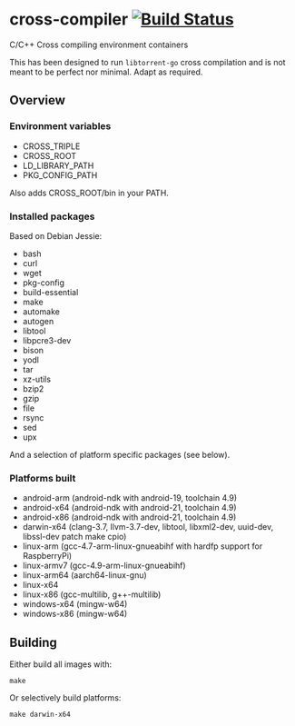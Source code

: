cross-compiler [![Build Status](https://travis-ci.org/scakemyer/cross-compiler.svg?branch=master)](https://travis-ci.org/scakemyer/cross-compiler)
==============

C/C++ Cross compiling environment containers

This has been designed to run `libtorrent-go` cross compilation and is not meant to be perfect nor minimal. Adapt as required.

## Overview

### Environment variables

- CROSS_TRIPLE
- CROSS_ROOT
- LD_LIBRARY_PATH
- PKG_CONFIG_PATH

Also adds CROSS_ROOT/bin in your PATH.

### Installed packages

Based on Debian Jessie:
- bash
- curl
- wget
- pkg-config
- build-essential
- make
- automake
- autogen
- libtool
- libpcre3-dev
- bison
- yodl
- tar
- xz-utils
- bzip2
- gzip
- file
- rsync
- sed
- upx

And a selection of platform specific packages (see below).

### Platforms built

- android-arm (android-ndk with android-19, toolchain 4.9)
- android-x64 (android-ndk with android-21, toolchain 4.9)
- android-x86 (android-ndk with android-21, toolchain 4.9)
- darwin-x64 (clang-3.7, llvm-3.7-dev, libtool, libxml2-dev, uuid-dev, libssl-dev patch make cpio)
- linux-arm (gcc-4.7-arm-linux-gnueabihf with hardfp support for RaspberryPi)
- linux-armv7 (gcc-4.9-arm-linux-gnueabihf)
- linux-arm64 (aarch64-linux-gnu)
- linux-x64
- linux-x86 (gcc-multilib, g++-multilib)
- windows-x64 (mingw-w64)
- windows-x86 (mingw-w64)

## Building

Either build all images with:

    make

Or selectively build platforms:

    make darwin-x64
